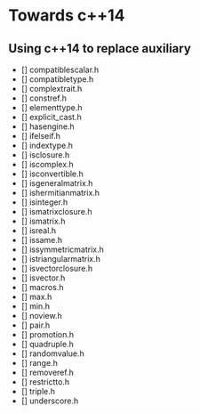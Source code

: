 # Towards c++14

## Using c++14 to replace auxiliary

* [] compatiblescalar.h
* [] compatibletype.h
* [] complextrait.h
* [] constref.h
* [] elementtype.h
* [] explicit_cast.h
* [] hasengine.h
* [] ifelseif.h
* [] indextype.h
* [] isclosure.h
* [] iscomplex.h
* [] isconvertible.h
* [] isgeneralmatrix.h
* [] ishermitianmatrix.h
* [] isinteger.h
* [] ismatrixclosure.h
* [] ismatrix.h
* [] isreal.h
* [] issame.h
* [] issymmetricmatrix.h
* [] istriangularmatrix.h
* [] isvectorclosure.h
* [] isvector.h
* [] macros.h
* [] max.h
* [] min.h
* [] noview.h
* [] pair.h
* [] promotion.h
* [] quadruple.h
* [] randomvalue.h
* [] range.h
* [] removeref.h
* [] restrictto.h
* [] triple.h
* [] underscore.h
